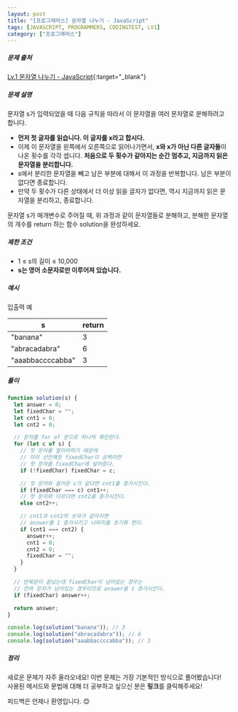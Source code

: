 ```yaml
---
layout: post
title: "[프로그래머스] 문자열 나누기 - JavaScript"
tags: [JAVASCRIPT, PROGRAMMERS, CODINGTEST, LV1]
category: ["프로그래머스"]
---
```


##### 문제 출처

[Lv.1 문자열 나누기 - JavaScript](https://school.programmers.co.kr/learn/courses/30/lessons/140108?language=javascript){:target="\_blank"}

##### 문제 설명

문자열 s가 입력되었을 때 다음 규칙을 따라서 이 문자열을 여러 문자열로 분해하려고 합니다.

- **먼저 첫 글자를 읽습니다. 이 글자를 x라고 합시다.**
- 이제 이 문자열을 왼쪽에서 오른쪽으로 읽어나가면서, **x와 x가 아닌 다른 글자들**이 나온 횟수를 각각 셉니다. **처음으로 두 횟수가 같아지는 순간 멈추고, 지금까지 읽은 문자열을 분리합니다.**
- s에서 분리한 문자열을 빼고 남은 부분에 대해서 이 과정을 반복합니다. 남은 부분이 없다면 종료합니다.
- 만약 두 횟수가 다른 상태에서 더 이상 읽을 글자가 없다면, 역시 지금까지 읽은 문자열을 분리하고, 종료합니다.

문자열 s가 매개변수로 주어질 때, 위 과정과 같이 문자열들로 분해하고, 분해한 문자열의 개수를 return 하는 함수 solution을 완성하세요.

##### 제한 조건

- 1 ≤ s의 길이 ≤ 10,000
- **s는 영어 소문자로만 이루어져 있습니다.**

##### 예시

입출력 예

| s                | return |
| ---------------- | ------ |
| "banana"         | 3      |
| "abracadabra"    | 6      |
| "aaabbaccccabba" | 3      |

##### 풀이

```javascript
function solution(s) {
  let answer = 0;
  let fixedChar = "";
  let cnt1 = 0;
  let cnt2 = 0;

  // 문자를 for of 문으로 하나씩 확인한다.
  for (let c of s) {
    // 첫 문자를 알아야하기 때문에
    // 미리 선언해둔 fixedChar이 공백이면
    // 첫 문자를 fixedChar에 넣어준다.
    if (!fixedChar) fixedChar = c;

    // 첫 문자와 들어온 c가 같다면 cnt1를 증가시킨다.
    if (fixedChar === c) cnt1++;
    // 첫 문자와 다르다면 cnt2를 증가시킨다.
    else cnt2++;

    // cnt1과 cnt2의 숫자가 같아지면
    // answer를 1 증가시키고 나머지를 초기화 한다.
    if (cnt1 === cnt2) {
      answer++;
      cnt1 = 0;
      cnt2 = 0;
      fixedChar = "";
    }
  }

  // 반복문이 끝났는데 fixedChar이 남아있는 경우는
  // 잔여 문자가 남아있는 경우이므로 answer을 1 증가시킨다.
  if (fixedChar) answer++;

  return answer;
}

console.log(solution("banana")); // 3
console.log(solution("abracadabra")); // 6
console.log(solution("aaabbaccccabba")); // 3
```

##### 정리

새로운 문제가 자주 올라오네요! 이번 문제는 가장 기본적인 방식으로 풀어봤습니다!<br />
사용된 메서드와 문법에 대해 더 공부하고 싶으신 분은 **링크**를 클릭해주세요!

피드백은 언제나 환영입니다. 😊
